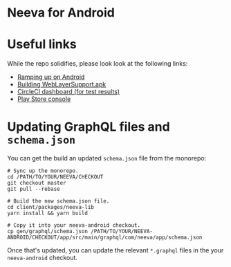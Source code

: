 Neeva for Android
=================

# Useful links

While the repo solidifies, please look look at the following links:

* [Ramping up on Android](https://paper.dropbox.com/doc/How-to-Setting-up-an-Android-dev-environment--BYJBnfCPxBpUgE75mLGunuctAg-f3fGXdiAUv3QJSIYiMu83)
* [Building WebLayerSupport.apk](https://paper.dropbox.com/doc/Building-WebLayer-for-Android--BY7mVRhdJHnxtRItajJMVaYRAg-SLtR2sjydyPDmUbIo1hO8)
* [CircleCI dashboard (for test results)](https://app.circleci.com/pipelines/github/neevaco/neeva-android?filter=all)
* [Play Store console](https://play.google.com/console/u/0/developers/6544928132232754928/app-list)

# Updating GraphQL files and `schema.json`
You can get the build an updated `schema.json` file from the monorepo:
```
# Sync up the monorepo.
cd /PATH/TO/YOUR/NEEVA/CHECKOUT
git checkout master
git pull --rebase

# Build the new schema.json file.
cd client/packages/neeva-lib
yarn install && yarn build

# Copy it into your neeva-android checkout.
cp gen/graphql/schema.json /PATH/TO/YOUR/NEEVA-ANDROID/CHECKOUT/app/src/main/graphql/com/neeva/app/schema.json
```

Once that's updated, you can update the relevant `*.graphql` files in the your `neeva-android` checkout.